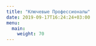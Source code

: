 ```yaml
---
title: "Ключевые Профессионалы"
date: 2019-09-17T16:24:24+03:00
menu:
  main:
    weight: 70
---
```

